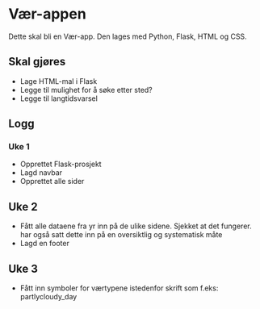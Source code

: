 # Vær-appen

Dette skal bli en Vær-app. Den lages med Python, Flask, HTML og CSS.

## Skal gjøres

- Lage HTML-mal i Flask
- Legge til mulighet for å søke etter sted?
- Legge til langtidsvarsel


## Logg

### Uke 1

- Opprettet Flask-prosjekt
- Lagd navbar
- Opprettet alle sider

## Uke 2
- Fått alle dataene fra yr inn på de ulike sidene. Sjekket at det fungerer. har også satt dette inn på en oversiktlig og systematisk måte
- Lagd en footer


## Uke 3
- Fått inn symboler for værtypene istedenfor skrift som f.eks: partlycloudy_day